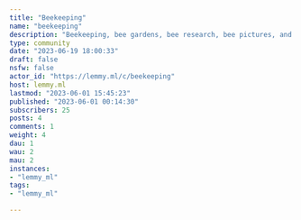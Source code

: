 ```yaml
---
title: "Beekeeping" 
name: "beekeeping"
description: "Beekeeping, bee gardens, bee research, bee pictures, and honey appreciation."
type: community
date: "2023-06-19 18:00:33"
draft: false
nsfw: false
actor_id: "https://lemmy.ml/c/beekeeping"
host: lemmy.ml
lastmod: "2023-06-01 15:45:23"
published: "2023-06-01 00:14:30"
subscribers: 25
posts: 4
comments: 1
weight: 4
dau: 1
wau: 2
mau: 2
instances:
- "lemmy_ml"
tags: 
- "lemmy_ml"

---
```

